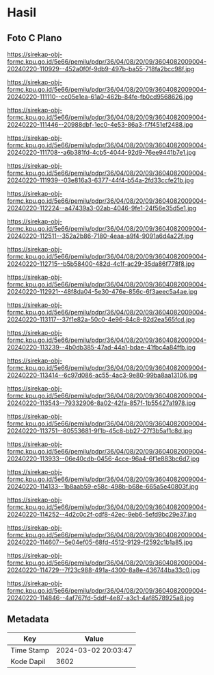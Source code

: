 # Hasil

## Foto C Plano

https://sirekap-obj-formc.kpu.go.id/5e66/pemilu/pdpr/36/04/08/20/09/3604082009004-20240220-110929--452a0f0f-9db9-497b-ba55-718fa2bcc98f.jpg

https://sirekap-obj-formc.kpu.go.id/5e66/pemilu/pdpr/36/04/08/20/09/3604082009004-20240220-111110--cc05e1ea-61a0-462b-84fe-fb0cd9568626.jpg

https://sirekap-obj-formc.kpu.go.id/5e66/pemilu/pdpr/36/04/08/20/09/3604082009004-20240220-111446--20988dbf-1ec0-4e53-86a3-f7f451ef2488.jpg

https://sirekap-obj-formc.kpu.go.id/5e66/pemilu/pdpr/36/04/08/20/09/3604082009004-20240220-111708--a6b381fd-4cb5-4044-92d9-76ee9441b7e1.jpg

https://sirekap-obj-formc.kpu.go.id/5e66/pemilu/pdpr/36/04/08/20/09/3604082009004-20240220-111939--03e816a3-6377-44f4-b54a-2fd33ccfe21b.jpg

https://sirekap-obj-formc.kpu.go.id/5e66/pemilu/pdpr/36/04/08/20/09/3604082009004-20240220-112224--a47439a3-02ab-4046-9fe1-24f56e35d5e1.jpg

https://sirekap-obj-formc.kpu.go.id/5e66/pemilu/pdpr/36/04/08/20/09/3604082009004-20240220-112511--352a2b86-7180-4eaa-a9f4-9091a6d4a22f.jpg

https://sirekap-obj-formc.kpu.go.id/5e66/pemilu/pdpr/36/04/08/20/09/3604082009004-20240220-112715--b5b58400-482d-4c1f-ac29-35da86f778f8.jpg

https://sirekap-obj-formc.kpu.go.id/5e66/pemilu/pdpr/36/04/08/20/09/3604082009004-20240220-112921--48f8da04-5e30-476e-856c-6f3aeec5a4ae.jpg

https://sirekap-obj-formc.kpu.go.id/5e66/pemilu/pdpr/36/04/08/20/09/3604082009004-20240220-113117--37f1e82a-50c0-4e96-84c8-82d2ea565fcd.jpg

https://sirekap-obj-formc.kpu.go.id/5e66/pemilu/pdpr/36/04/08/20/09/3604082009004-20240220-113239--4b0db385-47ad-44a1-bdae-41fbc4a84ffb.jpg

https://sirekap-obj-formc.kpu.go.id/5e66/pemilu/pdpr/36/04/08/20/09/3604082009004-20240220-113414--6c97d086-ac55-4ac3-9e80-99ba8aa13106.jpg

https://sirekap-obj-formc.kpu.go.id/5e66/pemilu/pdpr/36/04/08/20/09/3604082009004-20240220-113543--79332906-8a02-42fa-857f-1b55427a1978.jpg

https://sirekap-obj-formc.kpu.go.id/5e66/pemilu/pdpr/36/04/08/20/09/3604082009004-20240220-113751--80553681-9f1b-45c8-bb27-27f3b5af1c8d.jpg

https://sirekap-obj-formc.kpu.go.id/5e66/pemilu/pdpr/36/04/08/20/09/3604082009004-20240220-113933--06e40cdb-0456-4cce-96a4-6f1e883bc6d7.jpg

https://sirekap-obj-formc.kpu.go.id/5e66/pemilu/pdpr/36/04/08/20/09/3604082009004-20240220-114133--1b8aab59-e58c-498b-b68e-665a5e40803f.jpg

https://sirekap-obj-formc.kpu.go.id/5e66/pemilu/pdpr/36/04/08/20/09/3604082009004-20240220-114252--4d2c0c2f-cdf8-42ec-9eb6-5efd9bc29e37.jpg

https://sirekap-obj-formc.kpu.go.id/5e66/pemilu/pdpr/36/04/08/20/09/3604082009004-20240220-114607--5e04ef05-68fd-4512-9129-f2592c1b1a85.jpg

https://sirekap-obj-formc.kpu.go.id/5e66/pemilu/pdpr/36/04/08/20/09/3604082009004-20240220-114729--7f23c988-491a-4300-8a8e-436744ba33c0.jpg

https://sirekap-obj-formc.kpu.go.id/5e66/pemilu/pdpr/36/04/08/20/09/3604082009004-20240220-114846--4af767fd-5ddf-4e87-a3c1-4af8578925a8.jpg


## Metadata

| Key        | Value               |
| ---------- | ------------------- |
| Time Stamp | 2024-03-02 20:03:47 |
| Kode Dapil | 3602                |



